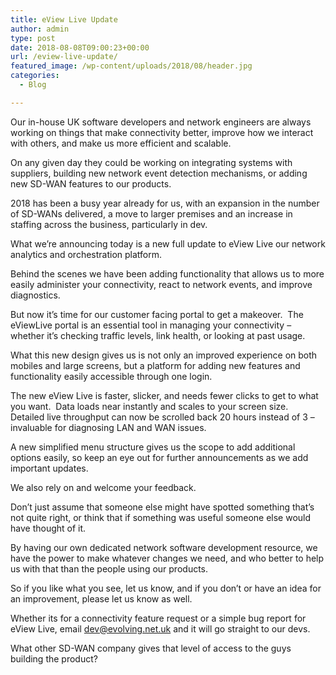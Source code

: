 ```yaml
---
title: eView Live Update
author: admin
type: post
date: 2018-08-08T09:00:23+00:00
url: /eview-live-update/
featured_image: /wp-content/uploads/2018/08/header.jpg
categories:
  - Blog

---
```

Our in-house UK software developers and network engineers are always working on things that make connectivity better, improve how we interact with others, and make us more efficient and scalable.

On any given day they could be working on integrating systems with suppliers, building new network event detection mechanisms, or adding new SD-WAN features to our products.

2018 has been a busy year already for us, with an expansion in the number of SD-WANs delivered, a move to larger premises and an increase in staffing across the business, particularly in dev.

What we’re announcing today is a new full update to eView Live our network analytics and orchestration platform.

Behind the scenes we have been adding functionality that allows us to more easily administer your connectivity, react to network events, and improve diagnostics.

But now it’s time for our customer facing portal to get a makeover.  The eViewLive portal is an essential tool in managing your connectivity – whether it’s checking traffic levels, link health, or looking at past usage.

What this new design gives us is not only an improved experience on both mobiles and large screens, but a platform for adding new features and functionality easily accessible through one login.

The new eView Live is faster, slicker, and needs fewer clicks to get to what you want.  Data loads near instantly and scales to your screen size.  Detailed live throughput can now be scrolled back 20 hours instead of 3 – invaluable for diagnosing LAN and WAN issues.

A new simplified menu structure gives us the scope to add additional options easily, so keep an eye out for further announcements as we add important updates.

We also rely on and welcome your feedback.

Don’t just assume that someone else might have spotted something that’s not quite right, or think that if something was useful someone else would have thought of it.

By having our own dedicated network software development resource, we have the power to make whatever changes we need, and who better to help us with that than the people using our products.

So if you like what you see, let us know, and if you don’t or have an idea for an improvement, please let us know as well.

Whether its for a connectivity feature request or a simple bug report for eView Live, email <dev@evolving.net.uk> and it will go straight to our devs.

What other SD-WAN company gives that level of access to the guys building the product?
